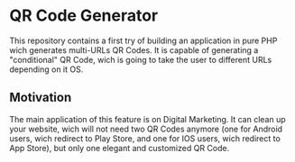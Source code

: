 # QR Code Generator

This repository contains a first try of building an application in pure PHP wich generates multi-URLs QR Codes. It is capable of generating a "conditional" QR Code, wich is going to take
the user to different URLs depending on it OS.


## Motivation

The main application of this feature is on Digital Marketing. It can clean up your website, wich will not need two QR Codes anymore (one for Android users, wich redirect to Play Store, and one for IOS users, wich redirect to App Store),
but only one elegant and customized QR Code.

